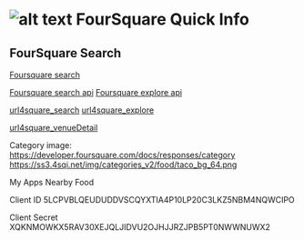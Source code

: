![alt text](https://ss1.4sqi.net/img/metaIcons/touch-icon-72-136d0c295669a9ffe9689e9be139ee40.png "Logo Title Text")
FourSquare Quick Info
=====================

FourSquare Search
-----------------


[Foursquare search](https://developer.foursquare.com/start/search "Search Start Page")

[Foursquare search api](https://developer.foursquare.com/docs/venues/search)
[Foursquare explore api](https://developer.foursquare.com/docs/venues/explore)

[url4square_search](https://api.foursquare.com/v2/venues/search?ll=32.536187,-117.008005&section=food&v=20151127&client_id=5LCPVBLQEUDUDDVSCQYXTIA4P10LP20C3LKZ5NBM4NQWCIPO&client_secret=XQKNMOWKX5RAV30XEJQLJIDVU2OJHJJRZJPB5PT0NWWNUWX2)
[url4square_explore](https://api.foursquare.com/v2/venues/explore?ll=32.536187,-117.008005&section=food&v=20151127&client_id=5LCPVBLQEUDUDDVSCQYXTIA4P10LP20C3LKZ5NBM4NQWCIPO&client_secret=XQKNMOWKX5RAV30XEJQLJIDVU2OJHJJRZJPB5PT0NWWNUWX2)

[url4square_venueDetail](https://api.foursquare.com/v2/venues/5377e1cb498e4a4600ffd521?v=20151127&client_id=5LCPVBLQEUDUDDVSCQYXTIA4P10LP20C3LKZ5NBM4NQWCIPO&client_secret=XQKNMOWKX5RAV30XEJQLJIDVU2OJHJJRZJPB5PT0NWWNUWX2)

Category image: https://developer.foursquare.com/docs/responses/category
https://ss3.4sqi.net/img/categories_v2/food/taco_bg_64.png

My Apps
Nearby Food

Client ID
5LCPVBLQEUDUDDVSCQYXTIA4P10LP20C3LKZ5NBM4NQWCIPO

Client Secret
XQKNMOWKX5RAV30XEJQLJIDVU2OJHJJRZJPB5PT0NWWNUWX2